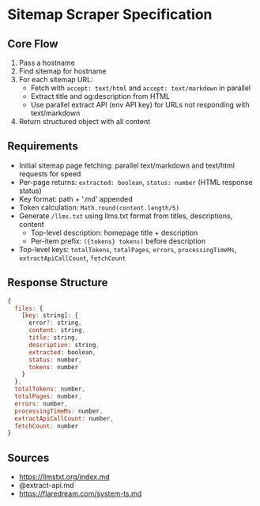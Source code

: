 # Sitemap Scraper Specification

## Core Flow

1. Pass a hostname
2. Find sitemap for hostname
3. For each sitemap URL:
   - Fetch with `accept: text/html` and `accept: text/markdown` in parallel
   - Extract title and og:description from HTML
   - Use parallel extract API (env API key) for URLs not responding with text/markdown
4. Return structured object with all content

## Requirements

- Initial sitemap page fetching: parallel text/markdown and text/html requests for speed
- Per-page returns: `extracted: boolean`, `status: number` (HTML response status)
- Key format: path + '.md' appended
- Token calculation: `Math.round(content.length/5)`
- Generate `/llms.txt` using llms.txt format from titles, descriptions, content
  - Top-level description: homepage title + description
  - Per-item prefix: `({tokens} tokens)` before description
- Top-level keys: `totalTokens`, `totalPages`, `errors`, `processingTimeMs`, `extractApiCallCount`, `fetchCount`

## Response Structure

```javascript
{
  files: {
    [key: string]: {
      error?: string,
      content: string,
      title: string,
      description: string,
      extracted: boolean,
      status: number,
      tokens: number
    }
  },
  totalTokens: number,
  totalPages: number,
  errors: number,
  processingTimeMs: number,
  extractApiCallCount: number,
  fetchCount: number
}
```

## Sources

- https://llmstxt.org/index.md
- @extract-api.md
- https://flaredream.com/system-ts.md
